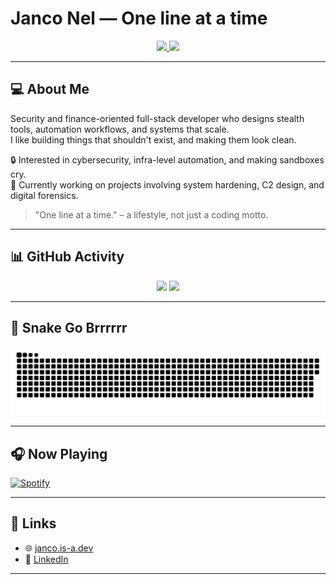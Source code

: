 # Janco Nel — One line at a time

<p align="center">
  <a href="https://janco.is-a.dev">
    <img height="200" src="https://my-stats-43gk.vercel.app/api?username=JancoNel&show_icons=true&theme=radical&hide=contribs,issues&show=discussions_answered&rank_icon=github&include_all_commits=true&card_width=150" />
  </a>
  <a href="https://janco.is-a.dev">
    <img height="200" src="https://my-stats-43gk.vercel.app/api/top-langs/?username=JancoNel&hide=html,scss,css,cmake&langs_count=8&layout=compact&theme=radical&card_width=150" />
  </a>
</p>

---

## 💻 About Me

Security and finance-oriented full-stack developer who designs stealth tools, automation workflows, and systems that scale.  
I like building things that shouldn't exist, and making them look clean.

🔒 Interested in cybersecurity, infra-level automation, and making sandboxes cry.  
🎯 Currently working on projects involving system hardening, C2 design, and digital forensics.

> "One line at a time." – a lifestyle, not just a coding motto.

---

## 📊 GitHub Activity

<div align="center">
  <img height="202" src="https://github-readme-streak-stats-git-main-davids-projects-ad77adcc.vercel.app/?user=JancoNel&theme=radical" />
  <img height="97" src="https://github-profile-trophy.vercel.app/?username=JancoNel&theme=radical&no-frame=true&title=Stars,Followers,Commits&column=-1" />
</div>

---

## 🐍 Snake Go Brrrrrr

<p align="center">
  <img src="contributions.svg" alt="Snake animation">
</p>

---

## 🎧 Now Playing

[![Spotify](https://novatorem-black-omega.vercel.app/api/spotify)](https://open.spotify.com/user/31nncagvjsr6eno224tn3j7zfgzm)

---

## 🔗 Links

- 🌐 [janco.is-a.dev](https://janco.is-a.dev)
- 💼 [LinkedIn](https://www.linkedin.com/in/jacobus-nel/)

---
